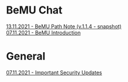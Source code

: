 # BeMU Chat

[13.11.2021 - BeMU Path Note (v.1.1.4 - snapshot) ](/mds/bemu/bemu_patch_1_1_4.md) </br>
[07.11.2021 - BeMU Introduction ](/mds/bemu/bemu_indr.md) </br>


# General

[07.11.2021 - Important Security Updates](/mds/news/important_security_updates.md) </br>




